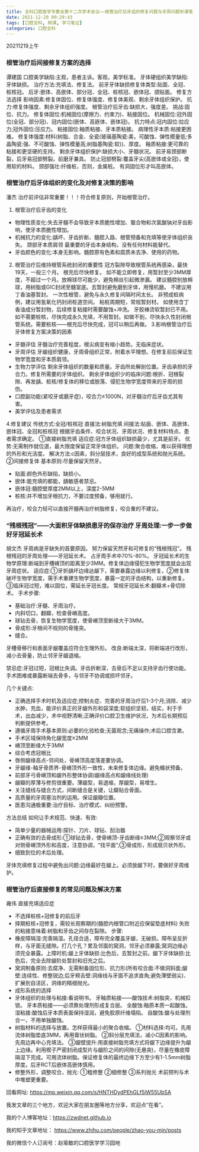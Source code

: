 ```yaml
---
title: 全科口腔医学专委会第十二次学术会议——根管治疗后牙齿的修复问题与牙周问题听课笔记
date: 2021-12-20 09:29:43
tags: [口腔全科, 网课, 学习笔记]
categories: 口腔全科
---
```

20211219上午
### 根管治疗后间接修复方案的选择
谭建国
口腔美学缺陷:主观，患者主诉。客观，美学标准。
牙体硬组织美学缺陷:牙体缺损。
治疗方法:充填法、修复法。
前牙牙体缺损修复体类型:贴面、全冠、桩核冠。
后牙:嵌体、高嵌体、部分冠、全冠、桩核冠、嵌体冠、颌贴面。
修复方法选择
影响因素:修复体固位、修复体强度、修复体美观、剩余牙体组织保护。
抗力:修复体强度、剩余牙体组织强度。
根管治疗后牙齿:缺损大，强度差。
挑战:固位、抗力。
修复体固位:机械固位(摩擦力、约束力)、粘接固位。
机械固位:冠外固位(全冠、部分冠)、冠内固位(嵌体、高嵌体、嵌体冠)。
抗力特点:冠内固位:拉应力;冠外固位:压应力。
粘接固位:釉质粘接、牙本质粘接。
病理性牙本质:粘接更困难。
修复体强度:材料(树脂、合金、全瓷(玻璃基陶瓷:美，可酸蚀、弹性模量低;多晶陶瓷:强、不可酸蚀、弹性模量高;树脂基陶瓷:软))、厚度。
釉质粘接:更可靠的粘接和更坚硬的支持。
剩余牙体组织保护:缺损大小、牙髓状况。
前牙易颈部断裂，后牙易冠部劈裂。前磨牙兼具。
防止冠部劈裂:覆盖牙尖(高嵌体或全冠)，使用软的材料。
颈部强壮:纤维桩，否则，金属桩。
有洞固位形才叫高嵌体。

### 根管治疗后牙体组织的变化及对修复决策的影响
潘杰
治疗前评估非常重要！！！符合修复原则，开始根管治疗。
1. 根管治疗后牙齿的变化
- 物理性质变化:失去牙髓不会导致牙本质脆性增加、螯合物和次氯酸钠对牙齿影响，使牙本质脆性增加。
- 机械抗力的变化:龋坏、牙齿折断、髓腔入路、根管预备和充填等使牙体组织丧失。
   颈部牙本质肩领
   最重要的牙齿本身结构，没有任何材料能替代。
- 牙齿颜色的变化:本身无影响。髓腔原有色素和腐质未去净、使用的药物。
2. 根管治疗后维持根管系统封闭的重要性
冠方裂隙导致根管系统再感染，最快19天，一般三个月。
根充后尽快修复。
如不能立即修复，用暂封至少3MM厚度，不超过一个月。放棉球尽可能少，避免棉丝引起微渗漏。
建议髓腔别放棉球，用树脂或GIC封闭至髓室底。去暂封避免磨到牙体，用慢机磨。
不建议用丁香油基暂封。
一次性根管，避免与永久修复间隔时间太长。
非预成桩病例，建议用氢氧化钙封闭桩道空间。
粘桩周期短，常规暂封材。
如使用含丁香油成分暂封物，后续修复粘接时需要酸蚀+冲洗。
牙胶棒烫软暂封已不用。
如不需要桩核，尽快完成永久充填，不用暂封。如做不到，尽快永久性封闭根管系统。需要桩核——根充后尽快完成，冠可以稍后再做。
3.影响根管治疗后牙体修复方案决策的因素
- 牙髓评估
   牙髓治疗完善程度，根尖病变有缩小趋势。无临床症状。
- 牙周评估
    牙龈组织健康，牙周骨组织正常，附着水平理想。在修复前后保证生物学宽度和牙本质肩领。
- 生物力学评估
    剩余牙体组织的数量和质量。牙齿所处解剖位置。牙齿承担的牙合力。修复所需要的牙体组织。
剩余牙体组织少的临床问题:根折、冠根裂隙、再发龋、桩核/修复体的移位或脱落、侵犯生物学宽度带来的牙周的损伤。
- 口腔副功能(紧咬牙或磨牙症)，咬合力≥1000N，对牙髓治疗后牙齿尤其有害。
- 美学评估及患者需求

4.修复建议
传统方式:全冠/桩核冠
直接法:树脂充填
间接法:贴面、嵌体、高嵌体、嵌体冠、全冠和桩核冠
根据牙齿条件、咬合状况、牙周状况、修复材料特点、患者需求确定。
①直接树脂充填
适应症:冠方牙体组织缺损最少，尤其是前牙。
优势:无需制作就位道，最大限度保留正常牙体组织。
问题:聚合收缩，难以获得理想的外形和光洁度。
解决方法:c因素，斜分层技术，良好的成型系统和抛光系统。
②间接修复体
基本原则:尽量保留天然牙。
- 贴面:颜色外形缺陷，缺损小。
- 嵌体:能充填的都能，龋敏感者禁忌。
- 嵌体冠:髓腔壁厚度2MM以上，深度2-5MM
- 桩核:并不增加牙根抗力，不要过度预备，够用就行。

再治疗，咬合力轻可以直接开髓再治疗树脂修复，咬合重的不建议。

### “残根残冠”——大面积牙体缺损患牙的保存治疗 牙周处理:一步一步做好牙冠延长术
胡文杰
牙周病是牙缺失的首要原因。
努力保留天然牙和可修复的“残根残冠”。
残根残冠的牙周处理——牙冠延长术。
占牙周手术中70%-80%。
牙冠延长术的生物学原理:断端到牙槽嵴顶的距离至少3MM。修复体边缘侵犯生物学宽度就会出现牙周症状。
适应症:①牙折龋坏边缘达龈下，需要暴露边缘以利修复。②修复体破坏生物学宽度，需手术重建生物学宽度，暴露一定的牙齿结构，以重新修复。③临床冠过短，难以固位，需延长牙冠长度。
常规牙冠延长术:翻瓣术+骨切除术。
手术步骤:
- 基础治疗:牙髓、牙周治疗。
- 内斜切口，翻瓣，检查骨嵴高度。
- 球钻去骨，恢复生物学宽度，使骨嵴顶至断缘大于3MM。
- 骨成形:牙根间不规则的骨隆突。
- 缝合。

牙槽骨移行和表面牙龈覆盖应符合生理外形。
改良:断端太深，将断端进行改形，减小去骨量，防止邻牙牙龈退缩。


禁忌症:牙冠过短，冠根比失调。牙齿折断深，去骨后不足以支持牙齿行使功能。手术困难或暴露断端去骨多，与邻牙不协调或损坏邻牙。

几个关键点:
- 正确选择手术时机及适应症;控制炎症、完善的牙周治疗后1-3个月;消除、减少水肿，充血，能评价真正的牙龈外形和袋深度;软组织坚韧，结实，利于手术，出血减少，术中视野清晰;正确评价口腔卫生维护状况，为术后长期预后判断提供参考。
- 遵循牙周手术基本原则:必要的化验检查;无菌观念;无痛操作;术后口腔含漱。
- 手术区域保持角化龈宽度≥2MM
- 嵴顶至断缘大于3MM
- 综合考虑冠根比
- 唇侧龈缘高点-邻间处，骨嵴顶高度落差要协调。
- 牙龈缘-釉牙骨质界-骨嵴顶外形一致性，未来修复体边缘。避免桶状预备。
- 前部牙弓骨嵴顶和龈外形整体协调(龈缘高点和龈缘线处理)
- 龈瓣的厚薄与修剪很重要。薄龈型，易退缩，厚龈型，易增生。
- 关注缝线与缝合方式，间断缝合是关键，让瓣贴合骨面。
- 高质量的牙周塞治剂的运用。保证龈瓣位置。
- 医患沟通极重要:治疗目标、治疗模式、纠纷预警。

方法总结
如何让手术规范、快速、有效:
- 简单少量的器械运用:探针、刀片、球钻、刮治器
- 正确有效的去骨成形:①球钻去骨，使骨嵴顶-牙齿断缘≥3MM;②观察邻牙或对侧骨嵴顶外形和高度，注意协调，“找平面”;③骨成形，形成扇贝状外形。
- 细致到位的术后处理。

牙体充填修复过程中避免出问题:边缘最好在龈上。必须放龈下时，要做好牙周维护。

### 根管治疗后直接修复的常见问题及解决方案
雍伟
直接充填适应症
- 不选择桩核+冠修复的前后牙
- 择期桩核+冠修复，需较长观察期的(髓腔内根管口附近应保留垫底材料)
失败的粘接意味着:树脂和牙齿之间存在裂隙。
步骤:
- 橡皮障隔湿:完善隔湿。孔径合适，障布完全覆盖牙龈，无破损。障布呈反折样，与牙面无缝隙。打几个孔？累及邻面的窝洞，邻牙必须暴露;窝洞边缘必须完全暴露。上障时机:龈上牙体缺损:比色后，去暂封之前。龈下牙体缺损:比色后，完全去除龈阶处暂封和旧充之后。
- 窝洞制备原则:去腐净、无需制备固位形、抗力形(所有咬合面:不做洞斜面;龈壁:连续性、修整锐边;后牙颊舌壁:洞缘线与牙面不追求直角;避免薄壁弱尖)、扩展到自洁区，洞缘的精细抛光。
- 成形系统的选择
- 牙体组织的处理与粘接:看说明书。
   牙釉质粘接——酸蚀技术:树脂突，机械扣锁。
   牙本质粘接——必须靠处理剂形成复合层。
   全酸蚀:釉质本质一起酸蚀。
   湿粘接:酸蚀后牙本质表面保持湿润，避免胶原纤维塌陷。
   自酸蚀:酸与处理剂合一，不用单独酸蚀。
- 树脂材料的选择与放置。怎样获得最小的聚合收缩。
   ①材料选择:均可。先用流体树脂垫底3MM，再用膏状树脂。
   ②斜分层充填法，减小C因素的影响。先周边再中心充填法。
   ③龈壁提升:用直接树脂充填方式将龈下边缘提升为龈上边缘。利用楔子严密封闭成型片与龈阶之间的间隙(无悬突)，尽量在橡皮障隔湿下完成。可用流体树脂。保证修复体的最终边缘下方至少有1-1.5mm树脂厚度。后牙RCT后嵌体高嵌体慎用。
- 修整外形，调整咬合，抛光:
   ①粗修整
   ②细修整
   ③系列抛光
   术前预判与术中堆塑更重要。



回看网址: https://mp.weixin.qq.com/s/HNTHDydPEhGLf5iW55UbSA

我发文章的三个地方，欢迎大家在朋友圈等地方分享，欢迎点“在看”。

我的个人博客地址：https://zwdnet.github.io

我的知乎文章地址： https://www.zhihu.com/people/zhao-you-min/posts

我的微信个人订阅号：赵瑜敏的口腔医学学习园地


